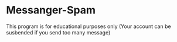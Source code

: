 # Messanger-Spam
This program is for educational purposes only (Your account can be susbended if you send too many message)
